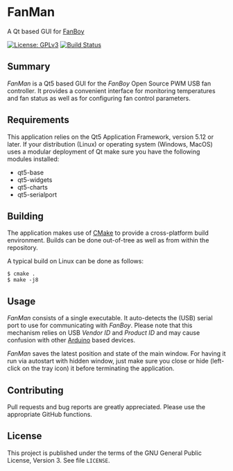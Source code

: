 # FanMan

A Qt based GUI for [FanBoy](https://lynix.github.io/fanboy)

[![License: GPLv3](https://img.shields.io/badge/License-GPLv3-blue.svg)](https://opensource.org/licenses/GPL-3.0)
[![Build Status](https://travis-ci.org/lynix/fanman.svg?branch=master)](https://travis-ci.org/lynix/fanman)


## Summary

*FanMan* is a Qt5 based GUI for the *FanBoy* Open Source PWM USB fan controller.
It provides a convenient interface for monitoring temperatures and fan status as
well as for configuring fan control parameters.


## Requirements

This application relies on the Qt5 Application Framework, version 5.12 or later.
If your distribution (Linux) or operating system (Windows, MacOS) uses a modular
deployment of Qt make sure you have the following modules installed:

* qt5-base
* qt5-widgets
* qt5-charts
* qt5-serialport


## Building

The application makes use of [CMake](https://https://cmake.org) to provide a
cross-platform build environment. Builds can be done out-of-tree as well as from
within the repository.

A typical build on Linux can be done as follows:

```
$ cmake .
$ make -j8
```


## Usage

*FanMan* consists of a single executable. It auto-detects the (USB) serial port
to use for communicating with *FanBoy*. Please note that this mechanism relies
on USB *Vendor ID* and *Product ID* and may cause confusion with other
[Arduino](https://www.arduino.cc) based devices.

*FanMan* saves the latest position and state of the main window. For having it
run via autostart with hidden window, just make sure you close or hide
(left-click on the tray icon) it before terminating the application.


## Contributing

Pull requests and bug reports are greatly appreciated. Please use the
appropriate GitHub functions.


## License

This project is published under the terms of the GNU General Public License,
Version 3. See file `LICENSE`.
